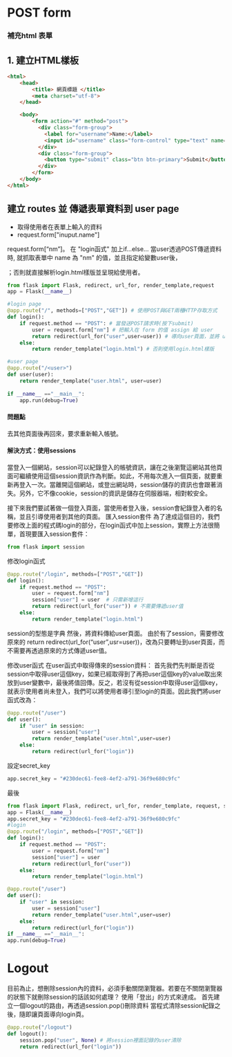 # POST form
### 補充html 表單

## 1. 建立HTML樣板
```html
<html>
	<head>
		<title> 網頁標題 </title>
		<meta charset="utf-8">
	</head>

	<body>
		<form action="#" method="post">
		  <div class="form-group">
		    <label for="username">Name:</label>
		    <input id="username" class="form-control" type="text" name="nm" />
		  </div>
		  <div class="form-group">
		    <button type="submit" class="btn btn-primary">Submit</button>
		  </div>
		</form>
	</body>
</html>
```


## 建立 routes 並 傳遞表單資料到 user page
- 取得使用者在表單上輸入的資料
- request.form["inuput.name"]

request.form[“nm”]。
在 "login函式" 加上if…else…
當user透過POST傳遞資料時,
就抓取表單中 name 為 "nm" 的值，並且指定給變數user後，

；否則就直接解析login.html樣版並呈現給使用者。
```python
from flask import Flask, redirect, url_for, render_template,request
app = Flask(__name__)

#login page
@app.route("/", methods=["POST","GET"]) # 使用POST與GET兩種HTTP存取方式
def login():
    if request.method == "POST": # 當發送POST請求時(按下submit)
        user = request.form["nm"] # 把輸入在 form 的值 assign 給 user
        return redirect(url_for("user",user=user)) # 導向user頁面，並將 user 的值傳入該頁面
    else:
        return render_template("login.html") # 否則使用login.html樣版

#user page
@app.route("/<user>")
def user(user):
    return render_template("user.html", user=user)
    
if __name__ =="__main__":
    app.run(debug=True)
```
#### 問題點
去其他頁面後再回來，要求重新輸入帳號。

#### 解決方式：使用sessions
當登入一個網站，session可以紀錄登入的帳號資訊，讓在之後瀏覽這網站其他頁面可繼續使用這個session資訊作為判斷。如此，不用每次進入一個頁面，就要重新再登入一次。當離開這個網站，或登出網站時，session儲存的資訊也會跟著消失。另外，它不像cookie，session的資訊是儲存在伺服器端，相對較安全。


接下來我們要試著做一個登入頁面，當使用者登入後，session會紀錄登入者的名稱，並且引導使用者到其他的頁面。
匯入session套件
為了達成這個目的，我們要修改上面的程式碼login的部分，在login函式中加上session，實際上方法很簡單，首現要匯入session套件：
```python
from flask import session
```
修改login函式
```python
@app.route("/login", methods=["POST","GET"])
def login():
    if request.method == "POST":
        user = request.form["nm"]
        session["user"] = user  # 只需新增這行
        return redirect(url_for("user")) # 不需要傳遞user值
    else:
        return render_template("login.html")
```
session的型態是字典
然後，將資料傳給user頁面。
由於有了session，需要修改原來的 return redirect(url_for(“user”,usr=user))，改為只要轉址到user頁面，而不需要再透過原來的方式傳遞user值。

修改user函式
在user函式中取得傳來的session資料：
首先我們先判斷是否從session中取得user這個key，如果已經取得到了再把user這個key的value取出來放到user變數中，最後將值回傳。反之，若沒有從session中取得user這個key，就表示使用者尚未登入，我們可以將使用者導引至login的頁面。因此我們將user函式改為：
```python
@app.route("/user")
def user():
    if "user" in session:
        user = session["user"]
        return render_template("user.html",user=user)
    else:
        return redirect(url_for("login"))
```

設定secret_key
```python
app.secret_key = "#230dec61-fee8-4ef2-a791-36f9e680c9fc"
```
最後
```python
from flask import Flask, redirect, url_for, render_template, request, session
app = Flask(__name__)
app.secret_key = "#230dec61-fee8-4ef2-a791-36f9e680c9fc"
#login
@app.route("/login", methods=["POST","GET"])
def login():
    if request.method == "POST":
        user = request.form["nm"]
        session["user"] = user
        return redirect(url_for("user"))
    else:
        return render_template("login.html")

@app.route("/user")
def user():
    if "user" in session:
        user = session["user"]
        return render_template("user.html",user=user)
    else:
        return redirect(url_for("login"))
if __name__ =="__main__":
app.run(debug=True)
```

# Logout
目前為止，想刪除session內的資料，必須手動關閉瀏覽器。若要在不關閉瀏覽器的狀態下就刪除session的話該如何處理？
使用「登出」的方式來達成。
首先建立一個logout的路由，再透過session.pop()刪除資料
當程式清除session紀錄之後，隨即讓頁面導向login頁。
```python
@app.route("/logout")
def logout():
    session.pop("user", None) # 將session裡面記錄的user清除
    return redirect(url_for("login"))
```
```python

```
```python

```
```python

```
```python

```
```python

```
```python

```
